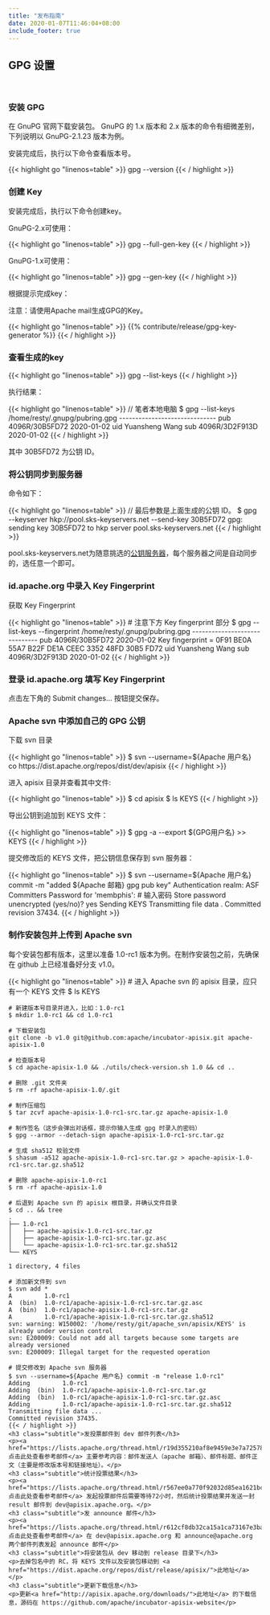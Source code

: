 ```yaml
---
title: "发布指南"
date: 2020-01-07T11:46:04+08:00
include_footer: true
---
```


<div class="release-guide">
  <section>
    <h2 class="title">GPG 设置</h2>
    <br />
    <h3 class="subtitle">安装 GPG</h3>
    <p>在 GnuPG 官网下载安装包。 GnuPG 的 1.x 版本和 2.x 版本的命令有细微差别，下列说明以 GnuPG-2.1.23 版本为例。</p>
    <p>安装完成后，执行以下命令查看版本号。</p>
    {{< highlight go "linenos=table" >}}
    gpg --version
    {{< / highlight >}}
    <h3 class="subtitle">创建 Key</h3>
    <p>安装完成后，执行以下命令创建key。</p>
    <p>GnuPG-2.x可使用：</p>
    {{< highlight go "linenos=table" >}}
    gpg --full-gen-key
    {{< / highlight >}}
    <p>GnuPG-1.x可使用：</p>
    {{< highlight go "linenos=table" >}}
    gpg --gen-key
    {{< / highlight >}}
    <p>根据提示完成key：</p>
    <p class="warning">注意：请使用Apache mail生成GPG的Key。</p>
    {{< highlight go "linenos=table" >}}
    {{% contribute/release/gpg-key-generator %}}
    {{< / highlight >}}
    <h3 class="subtitle">查看生成的key</h3>
    {{< highlight go "linenos=table" >}}
    gpg --list-keys
    {{< / highlight >}}
    <p>执行结果：</p>
    {{< highlight go "linenos=table" >}}
    // 笔者本地电脑
    $ gpg --list-keys
    /home/resty/.gnupg/pubring.gpg
    ------------------------------
    pub   4096R/30B5FD72 2020-01-02
    uid   Yuansheng Wang <membphis@apache.org>
    sub   4096R/3D2F913D 2020-01-02
    {{< / highlight >}}
    <p>其中 30B5FD72 为公钥 ID。</p>
    <h3 class="subtitle">将公钥同步到服务器</h3>
    <p>命令如下：</p>
    {{< highlight go "linenos=table" >}}
    // 最后参数是上面生成的公钥 ID。
    $ gpg --keyserver hkp://pool.sks-keyservers.net --send-key 30B5FD72
    gpg: sending key 30B5FD72 to hkp server pool.sks-keyservers.net
    {{< / highlight >}}
    <p>pool.sks-keyservers.net为随意挑选的<a href="https://sks-keyservers.net/status/" target="_blank">公钥服务器</a>，每个服务器之间是自动同步的，选任意一个即可。</p>
    <h3 class="subtitle">id.apache.org 中录入 Key Fingerprint</h3>
    <p>获取 Key Fingerprint</p>
    {{< highlight go "linenos=table" >}}
    # 注意下方 Key fingerprint 部分
    $ gpg --list-keys --fingerprint
    /home/resty/.gnupg/pubring.gpg
    ------------------------------
    pub   4096R/30B5FD72 2020-01-02
          Key fingerprint = 0F91 BE0A 55A7 B22F DE1A  CEEC 3352 48FD 30B5 FD72
    uid                  Yuansheng Wang <membphis@apache.org>
    sub   4096R/3D2F913D 2020-01-02
    {{< / highlight >}}
    <h3 class="subtitle">登录 id.apache.org 填写 Key Fingerprint</h3>
    <p>点击左下角的 Submit changes... 按钮提交保存。</p>
    <h3 class="subtitle">Apache svn 中添加自己的 GPG 公钥</h3>
    <p>下载 svn 目录</p>
    {{< highlight go "linenos=table" >}}
    $ svn --username=${Apache 用户名} co https://dist.apache.org/repos/dist/dev/apisix
    {{< / highlight >}}
    <p>进入 apisix 目录并查看其中文件:</p>
    {{< highlight go "linenos=table" >}}
    $ cd apisix
    $ ls
    KEYS
    {{< / highlight >}}
    <p>导出公钥到追加到 KEYS 文件：</p>
    {{< highlight go "linenos=table" >}}
    $ gpg -a --export ${GPG用户名}  >> KEYS
    {{< / highlight >}}
    <p>提交修改后的 KEYS 文件，把公钥信息保存到 svn 服务器：</p>
    {{< highlight go "linenos=table" >}}
    $ svn --username=${Apache 用户名} commit -m "added ${Apache 邮箱} gpg pub key"
    Authentication realm: <https://dist.apache.org:443> ASF Committers
    Password for 'membphis': # 输入密码
    Store password unencrypted (yes/no)? yes
    Sending        KEYS
    Transmitting file data .
    Committed revision 37434.
    {{< / highlight >}}
    <h3 class="subtitle">制作安装包并上传到 Apache svn</h3>
    <p>每个安装包都有版本，这里以准备 1.0-rc1 版本为例。在制作安装包之前，先确保在 github 上已经准备好分支 v1.0。</p>
    {{< highlight go "linenos=table" >}}
    # 进入 Apache svn 的 apisix 目录，应只有一个 KEYS 文件
    $ ls
    KEYS

    # 新建版本号目录并进入，比如：1.0-rc1
    $ mkdir 1.0-rc1 && cd 1.0-rc1

    # 下载安装包
    git clone -b v1.0 git@github.com:apache/incubator-apisix.git apache-apisix-1.0

    # 检查版本号
    $ cd apache-apisix-1.0 && ./utils/check-version.sh 1.0 && cd ..

    # 删除 .git 文件夹
    $ rm -rf apache-apisix-1.0/.git

    # 制作压缩包
    $ tar zcvf apache-apisix-1.0-rc1-src.tar.gz apache-apisix-1.0

    # 制作签名（这步会弹出对话框，提示你输入生成 gpg 时录入的密码）
    $ gpg --armor --detach-sign apache-apisix-1.0-rc1-src.tar.gz

    # 生成 sha512 校验文件
    $ shasum -a512 apache-apisix-1.0-rc1-src.tar.gz > apache-apisix-1.0-rc1-src.tar.gz.sha512

    # 删除 apache-apisix-1.0-rc1
    $ rm -rf apache-apisix-1.0

    # 后退到 Apache svn 的 apisix 根目录，并确认文件目录
    $ cd .. && tree
    .
    ├── 1.0-rc1
    │   ├── apache-apisix-1.0-rc1-src.tar.gz
    │   ├── apache-apisix-1.0-rc1-src.tar.gz.asc
    │   └── apache-apisix-1.0-rc1-src.tar.gz.sha512
    └── KEYS

    1 directory, 4 files

    # 添加新文件到 svn
    $ svn add *
    A         1.0-rc1
    A  (bin)  1.0-rc1/apache-apisix-1.0-rc1-src.tar.gz.asc
    A  (bin)  1.0-rc1/apache-apisix-1.0-rc1-src.tar.gz
    A         1.0-rc1/apache-apisix-1.0-rc1-src.tar.gz.sha512
    svn: warning: W150002: '/home/resty/git/apache_svn/apisix/KEYS' is already under version control
    svn: E200009: Could not add all targets because some targets are already versioned
    svn: E200009: Illegal target for the requested operation

    # 提交修改到 Apache svn 服务器
    $ svn --username=${Apache 用户名} commit -m "release 1.0-rc1"
    Adding         1.0-rc1
    Adding  (bin)  1.0-rc1/apache-apisix-1.0-rc1-src.tar.gz
    Adding  (bin)  1.0-rc1/apache-apisix-1.0-rc1-src.tar.gz.asc
    Adding         1.0-rc1/apache-apisix-1.0-rc1-src.tar.gz.sha512
    Transmitting file data ...
    Committed revision 37435.
    {{< / highlight >}}
    <h3 class="subtitle">发投票邮件到 dev 邮件列表</h3>
    <p><a href="https://lists.apache.org/thread.html/r19d355210af8e9459e3e7a72578c511a13b226e5214ade3edf41c965%40%3Cdev.apisix.apache.org%3E">点击此处查看参考邮件</a> 主要参考内容：邮件发送人（apache 邮箱）、邮件标题、邮件正文（主要是修改版本号和链接地址）。</p>
    <h3 class="subtitle">统计投票结果</h3>
    <p><a href="https://lists.apache.org/thread.html/r567ee0a770f92032d85ea1621bc756772e6d0ab033f299642f1f623d%40%3Cdev.apisix.apache.org%3E">点击此处查看参考邮件</a> 发起投票邮件后需要等待72小时，然后统计投票结果并发送一封 result 邮件到 dev@apisix.apache.org。</p>
    <h3 class="subtitle">发 announce 邮件</h3>
    <p><a href="https://lists.apache.org/thread.html/r612cf8db32ca15a1ca73167e3baf89ca9ab30100368b200d495d39a3%40%3Cdev.apisix.apache.org%3E">点击此处查看参考邮件</a> 在 dev@apisix.apache.org 和 announce@apache.org 两个邮件列表发起 announce 邮件</p>
    <h3 class="subtitle">将安装包从 dev 移动到 release 目录下</h3>
    <p>去掉包名中的 RC，将 KEYS 文件以及安装包移动到 <a href="https://dist.apache.org/repos/dist/release/apisix/">此地址</a></p>
    <h3 class="subtitle">更新下载信息</h3>
    <p>更新<a href="http://apisix.apache.org/downloads/">此地址</a> 的下载信息，源码在 https://github.com/apache/incubator-apisix-website</p>
  </section>
</div>
